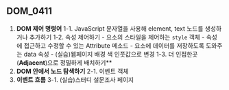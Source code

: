 ## DOM_0411

1. **DOM 제어 명령어**
   1-1. JavaScript 문자열을 사용해 element, text 노드를 생성하거나 추가하기
   1-2. 속성 제어하기 - 요소의 스타일을 제어하는 `style` 객체 - 속성에 접근하고 수정할 수 있는 Attribute 메소드 - 요소에 데이터를 저장하도록 도와주는 data 속성 - (실습)웹페이지 배경 색 인풋값으로 변경
   1-3. 더 인접한곳(**Adjacent**)으로 정밀하게 배치하기\*\*
2. **DOM 안에서 노드 탐색하기**
   2-1. 이벤트 객체
3. **이벤트 흐름**
   3-1. (실습)스터디 설문조사 페이지
